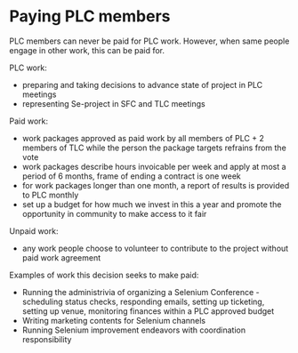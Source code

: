 # Paying PLC members

PLC members can never be paid for PLC work. However, when same people engage in other work, this can be paid for. 

PLC work:
  * preparing and taking decisions to advance state of project in PLC meetings
  * representing Se-project in SFC and TLC meetings

Paid work:
  * work packages approved as paid work by all members of PLC + 2 members of TLC while the person the package targets refrains from the vote
  * work packages describe hours invoicable per week and apply at most a period of 6 months, frame of ending a contract is one week
  * for work packages longer than one month, a report of results is provided to PLC monthly
  * set up a budget for how much we invest in this a year and promote the opportunity in community to make access to it fair

Unpaid work:
  * any work people choose to volunteer to contribute to the project without paid work agreement

Examples of work this decision seeks to make paid:
  * Running the administrivia of organizing a Selenium Conference - scheduling status checks, responding emails, setting up ticketing, setting up venue, monitoring finances within a PLC approved budget
  * Writing marketing contents for Selenium channels
  * Running Selenium improvement endeavors with coordination responsibility
